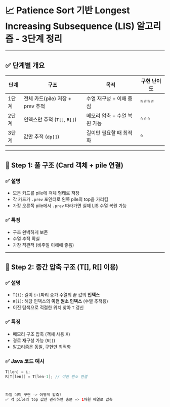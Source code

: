 
# 📈 Patience Sort 기반 Longest Increasing Subsequence (LIS) 알고리즘 - 3단계 정리

---

## ✅ 단계별 개요

| 단계 | 구조 | 목적 | 구현 난이도 |
|------|------|------|-------------|
| 1단계 | 전체 카드(pile) 저장 + prev 추적 | 수열 재구성 + 이해 중심 | ⭐⭐⭐⭐ |
| 2단계 | 인덱스만 추적 (`T[]`, `R[]`) | 메모리 압축 + 수열 복원 가능 | ⭐⭐⭐ |
| 3단계 | 값만 추적 (`dp[]`) | 길이만 필요할 때 최적화 | ⭐ |

---

## 🧩 Step 1: 풀 구조 (Card 객체 + pile 연결)

### ✅ 설명
- 모든 카드를 pile에 객체 형태로 저장
- 각 카드가 `.prev` 포인터로 왼쪽 pile의 top을 가리킴
- 가장 오른쪽 pile에서 `.prev` 따라가면 실제 LIS 수열 복원 가능

### ✅ 특징
- 구조 완벽하게 보존
- 수열 추적 확실
- 가장 직관적 (비주얼 이해에 좋음)

---

## 🧠 Step 2: 중간 압축 구조 (T[], R[] 이용)

### ✅ 설명
- `T[i]`: 길이 `i+1`짜리 증가 수열의 끝 값의 **인덱스**
- `R[i]`: 해당 인덱스의 **이전 원소 인덱스** (수열 추적용)
- 이진 탐색으로 적절한 위치 찾아 `T` 갱신

### ✅ 특징
- 메모리 구조 압축 (객체 사용 X)
- 경로 재구성 가능 (`R[]`)
- 알고리즘은 동일, 구현만 최적화

### ✅ Java 코드 예시
```java
T[len] = i;
R[T[len]] = T[len-1]; // 이전 원소 연결



파일 더미 구현 -> 어떻게 압축? 
✅ 각 pile의 top 값만 관리하면 충분 => 1차원 배열로 압축 

